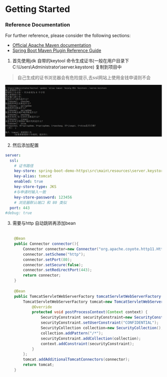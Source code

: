 # Getting Started

### Reference Documentation
For further reference, please consider the following sections:

* [Official Apache Maven documentation](https://maven.apache.org/guides/index.html)
* [Spring Boot Maven Plugin Reference Guide](https://docs.spring.io/spring-boot/docs/2.2.2.RELEASE/maven-plugin/)



1. 首先使用jdk 自带的keytool 命令生成证书(一般在用户目录下C:\Users\Administrator\server.keystore) 复制到项目中
> 自己生成的证书浏览器会有危险提示,去ssl网站上使用金钱申请则不会

![ssl 命令截图](ssl.png)


2. 然后添加配置
```yml
server:
  ssl:
    # 证书路径
    key-store: spring-boot-demo-https\src\main\resources\server.keystore
    key-alias: tomcat
    enabled: true
    key-store-type: JKS
    #与申请时输入一致
    key-store-password: 123456
    # 浏览器默认端口 和 80 类似
  port: 443
#debug: true


```

3. 需要与http 自动跳转再添加bean

```java

    @Bean
    public Connector connector(){
        Connector connector=new Connector("org.apache.coyote.http11.Http11NioProtocol");
        connector.setScheme("http");
        connector.setPort(80);
        connector.setSecure(false);
        connector.setRedirectPort(443);
        return connector;
    }

    @Bean
    public TomcatServletWebServerFactory tomcatServletWebServerFactory(Connector connector){
        TomcatServletWebServerFactory tomcat=new TomcatServletWebServerFactory(){
            @Override
            protected void postProcessContext(Context context) {
                SecurityConstraint securityConstraint=new SecurityConstraint();
                securityConstraint.setUserConstraint("CONFIDENTIAL");
                SecurityCollection collection=new SecurityCollection();
                collection.addPattern("/*");
                securityConstraint.addCollection(collection);
                context.addConstraint(securityConstraint);
            }
        };
        tomcat.addAdditionalTomcatConnectors(connector);
        return tomcat;
    }

```


